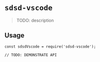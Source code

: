 # `sdsd-vscode`

> TODO: description

## Usage

```
const sdsdVscode = require('sdsd-vscode');

// TODO: DEMONSTRATE API
```
